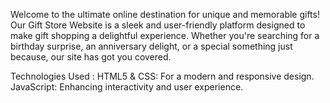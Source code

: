 Welcome to the ultimate online destination for unique and memorable gifts!
 Our Gift Store Website is a sleek and user-friendly platform designed to make gift shopping a delightful experience. 
Whether you're searching for a birthday surprise, an anniversary delight, or a special something just because, our site has got you covered.

Technologies Used :
HTML5 & CSS: For a modern and responsive design.
JavaScript: Enhancing interactivity and user experience.
